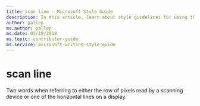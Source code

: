 ```yaml
---
title: scan line - Microsoft Style Guide
description: In this article, learn about style guidelines for using the term 'scan line' in Microsoft documents.
author: pallep
ms.author: pallep
ms.date: 01/19/2018
ms.topic: contributor-guide
ms.service: microsoft-writing-style-guide
---
```


# scan line

Two words when referring to either the row of pixels read by a scanning device or one of the horizontal lines on a display.
